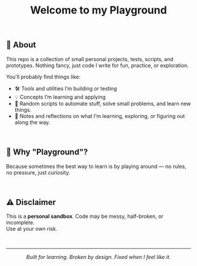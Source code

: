 <h1 align="center">Welcome to my Playground</h1>

<br>

## 🧠 About
This repo is a collection of small personal projects, tests, scripts, and prototypes. Nothing fancy, just code I write for fun, practice, or exploration.

You'll probably find things like:

- 🛠️ Tools and utilities I’m building or testing
- 💡 Concepts I’m learning and applying
- 🧰 Random scripts to automate stuff, solve small problems, and learn new things.
- 📝 Notes and reflections on what I’m learning, exploring, or figuring out along the way.

<br>

## 🤸 Why "Playground"?
Because sometimes the best way to learn is by playing around — no rules, no pressure, just curiosity.

<br>

## ⚠️ Disclaimer
This is a **personal sandbox**. Code may be messy, half-broken, or incomplete.  
Use at your own risk.

<br>

---
<p align="center"><em>Built for learning. Broken by design. Fixed when I feel like it.</em></p>
